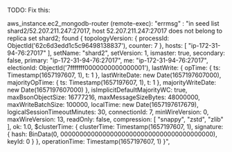 TODO: Fix this:

aws_instance.ec2_mongodb-router (remote-exec): 	"errmsg" : "in seed list shard2/52.207.211.247:27017, host 52.207.211.247:27017 does not belong to replica set shard2; found { topologyVersion: { processId: ObjectId('62c6d3edd1c5c96498138837'), counter: 7 }, hosts: [ \"ip-172-31-94-76:27017\" ], setName: \"shard2\", setVersion: 1, ismaster: true, secondary: false, primary: \"ip-172-31-94-76:27017\", me: \"ip-172-31-94-76:27017\", electionId: ObjectId('7fffffff0000000000000001'), lastWrite: { opTime: { ts: Timestamp(1657197607, 1), t: 1 }, lastWriteDate: new Date(1657197607000), majorityOpTime: { ts: Timestamp(1657197607, 1), t: 1 }, majorityWriteDate: new Date(1657197607000) }, isImplicitDefaultMajorityWC: true, maxBsonObjectSize: 16777216, maxMessageSizeBytes: 48000000, maxWriteBatchSize: 100000, localTime: new Date(1657197617679), logicalSessionTimeoutMinutes: 30, connectionId: 7, minWireVersion: 0, maxWireVersion: 13, readOnly: false, compression: [ \"snappy\", \"zstd\", \"zlib\" ], ok: 1.0, $clusterTime: { clusterTime: Timestamp(1657197607, 1), signature: { hash: BinData(0, 0000000000000000000000000000000000000000), keyId: 0 } }, operationTime: Timestamp(1657197607, 1) }",